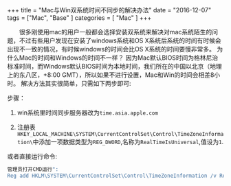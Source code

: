 +++
title = "Mac与Win双系统时间不同步的解决办法"
date = "2016-12-07"
tags = ["Mac", "Base" ]
categories = [
	"Mac"
]
+++

　　很多刚使用mac的用户一般都会选择安装双系统来解决对mac系统陌生的问题，不过有些用户发现在安装了windows系统和OS X系统后系统的时间有时候会出现不一致的情况，有时候windows的时间会比OS X系统的时间要慢非常多。
为什么Mac的时间和Windows的时间不一样？
因为Mac默认BIOS时间为格林尼治标准时间，而Windows默认BIOS时间为本地时间，我们所在的中国以北京（地理上的东八区，+8:00 GMT），所以如果不进行设置，Mac和Win的时间会相差8小时。
解决方法其实很简单，只需如下两步即可:

步骤：

1. win系统里时间同步服务器改为`time.asia.apple.com`

2. 注册表`HKEY_LOCAL_MACHINE\SYSTEM\CurrentControlSet\Control\TimeZoneInformation\`中添加一项数据类型为`REG_DWORD`,名称为`RealTimeIsUniversal`,值设为`1`.

或者直接运行命令:

```bash
管理员打开CMD运行":
Reg add HKLM\SYSTEM\CurrentControlSet\Control\TimeZoneInformation /v RealTimeIsUniversal /t REG_DWORD /d 1  
```